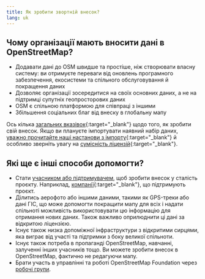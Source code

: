 ```yaml
---
title: Як зробити звортній внесок?
lang: uk
---
```


## Чому організації мають вносити дані в OpenStreetMap?

- Додавати дані до OSM швидше та простіше, ніж створювати власну систему: ви отримуєте переваги від оновлень програмного забезпечення, екосистеми та спільного обслуговування й покращення даних
- Дозволяє організації зосередитися на своїх основних даних, а не на підтримці супутніх геопросторових даних
- OSM є спільною платформою для співпраці з іншими
- Збільшення соціальних благ від внеску в глобальну мапу

Ось кілька [загальних вказівок](https://wiki.openstreetmap.org/wiki/Uk:How_We_Map){:target="_blank"} щодо того, як зробити свій внесок. Якщо ви плануєте імпортувати наявний набір даних, [уважно прочитайте наші настанови з імпорту](https://wiki.openstreetmap.org/wiki/Uk:Import/Guidelines){:target="_blank"} й особливо зверніть увагу на [сумісність ліцензій](https://wiki.openstreetmap.org/wiki/Uk:Import/Guidelines#Крок_3_-_Узгодження_ліцензійних_вимог){:target="_blank"}.

## Які ще є інші способи допомогти?

- Стати [учасником або підтримувачем](/about-osm-community/donate-to-osm.md), щоб зробити внесок у сталість проєкту. Наприклад, [компанії](https://wiki.osmfoundation.org/wiki/Corporate_Members){:target="_blank"}, що підтримують проєкт.
- Ділитись аерофото або іншими даними, такими як GPS-треки або дані ГІС, що може допомогти покращити мапу для всіх і надати спільноті можливість використовувати цю інформацію для отримання нових даних. Також важливо оприлюднити ці дані за відкритою ліцензією.
- Існує також низка допоміжної інфраструктури з відкритими сирцями, яка виграє від участі та підтримки з боку великої спільноти.
- Існує також потреба в пропаганді OpenStreetMap, навчанні, залученні інших учасників тощо. Ви можете зробити внесок в OpenStreetMap, фактично не редагуючи мапу.
- Брати участь в управлінні та роботі OpenStreetMap Foundation через [робочі групи](/about-osm-community/working-groups.md).
